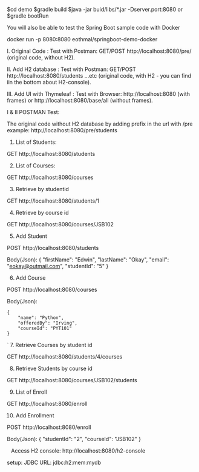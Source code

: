 
$cd demo
$gradle build
$java -jar buid/libs/*.jar -Dserver.port:8080
or
$gradle bootRun

You will also be able to test the Spring Boot sample code with Docker

docker run -p 8080:8080 eothmal/springboot-demo-docker

I.    Original Code         : Test with Postman: GET/POST http://localhost:8080/pre/  (original code, without H2).

II.   Add H2 database       : Test with Postman: GET/POST http://localhost:8080/students ...etc  (original code, with H2 - you can find iin the bottom about H2-console).

III.  Add UI with Thymeleaf : Test with Browser: http://localhost:8080 (with frames) or http://localhost:8080/base/all (without frames).


I & II
POSTMAN Test:

The original code without H2 database by adding prefix in the url with /pre
    example: http://localhost:8080/pre/students

1. List of Students:

GET http://localhost:8080/students

2. List of Courses:

GET http://localhost:8080/courses

3. Retrieve by studentid

GET http://localhost:8080/students/1

4. Retrieve by course id

GET http://localhost:8080/courses/JSB102

5. Add Student

POST http://localhost:8080/students

Body(Json):
 {
        "firstName": "Edwin",
        "lastName": "Okay",
        "email": "eokay@outmail.com",
        "studentId": "5"
    }

6. Add Course

POST http://localhost:8080/courses

Body(Json):

    {
        "name": "Python",
        "offeredBy": "Irving",
        "courseId": "PYT101"
    }
`
7. Retrieve Courses by student id

GET http://localhost:8080/students/4/courses

8. Retrieve Students by course id

GET http://localhost:8080/courses/JSB102/students

9. List of Enroll 

GET http://localhost:8080/enroll

10. Add Enrollment

POST http://localhost:8080/enroll

Body(Json):
 {
        "studentId": "2",
        "courseId": "JSB102"
 }

`
`
Access H2 console:
http://localhost:8080/h2-console

setup:
JDBC URL: jdbc:h2:mem:mydb

